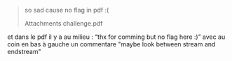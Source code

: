> so sad cause no flag in pdf :(
> 
> Attachments
> challenge.pdf

et dans le pdf il y a au milieu : 
“thx for comming
but no flag here :)”
avec au coin en bas à gauche un commentare "maybe look between stream and endstream"

